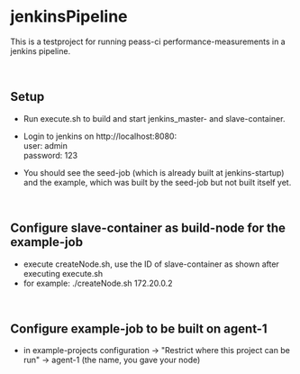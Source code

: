 # jenkinsPipeline

This is a testproject for running peass-ci performance-measurements in a jenkins pipeline.

<br>

## Setup

* Run execute.sh to build and start jenkins_master- and slave-container.

* Login to jenkins on http://localhost:8080:<br>
    user: admin<br>
    password: 123

* You should see the seed-job (which is already built at jenkins-startup) and the example, which was built by the seed-job but not built itself yet.

<br>

## Configure slave-container as build-node for the example-job
* execute createNode.sh, use the ID of slave-container as shown after executing execute.sh
* for example: ./createNode.sh 172.20.0.2

<br>

## Configure example-job to be built on agent-1
* in example-projects configuration -> "Restrict where this project can be run" -> agent-1 (the name, you gave your node)


